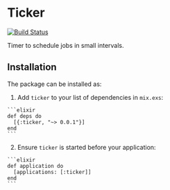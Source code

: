# Ticker

[![Build Status](https://semaphoreci.com/api/v1/onboarding-systems/ticker/branches/master/shields_badge.svg)](https://semaphoreci.com/onboarding-systems/ticker)

Timer to schedule jobs in small intervals.

## Installation

The package can be installed as:

  1. Add `ticker` to your list of dependencies in `mix.exs`:

    ```elixir
    def deps do
      [{:ticker, "~> 0.0.1"}]
    end
    ```

  2. Ensure `ticker` is started before your application:

    ```elixir
    def application do
      [applications: [:ticker]]
    end
    ```

